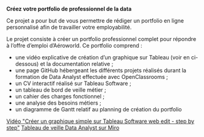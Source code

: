 **Créez votre portfolio de professionnel de la data**

Ce projet a pour but de vous permettre de rédiger un portfolio en ligne personnalisé afin de travailler votre employabilité.

Le projet consiste à créer un portfolio professionnel complet pour répondre à l’offre d’emploi d’Aéroworld.
Ce portfolio comprend :
  * une vidéo explicative de création d’un graphique sur Tableau (voir en ci-dessous) et la documentation relative ; 
  * une page GitHub hébergeant les différents projets réalisés durant la formation de Data Analyst effectuée avec OpenClassrooms ;
  * un CV interactif réalisé sur Tableau Software ;
  * un tableau de bord de veille métier ;
  * un cahier des charges fonctionnel ;
  * une analyse des besoins métiers ;
  * un diagramme de Gantt relatif au planning de création du portfolio

[Vidéo "Créer un graphique simple sur Tableau Software web edit - step by step"](https://www.youtube.com/watch?v=lCPP3Up25JM&t=85s)
[Tableau de veille Data Analyst sur Miro](https://miro.com/app/board/uXjVKbnmLDU=/)

